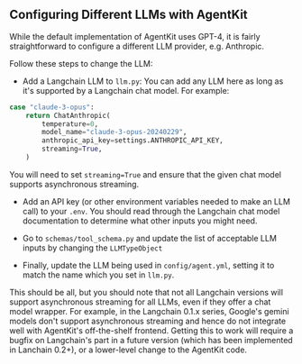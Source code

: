 ## Configuring Different LLMs with AgentKit

While the default implementation of AgentKit uses GPT-4, it is fairly straightforward to configure a different LLM provider, e.g. Anthropic. 

Follow these steps to change the LLM: 

* Add a Langchain LLM to `llm.py`: You can add any LLM here as long as it's supported by a Langchain chat model. For example: 
```python
case "claude-3-opus":
    return ChatAnthropic(
        temperature=0,
        model_name="claude-3-opus-20240229",
        anthropic_api_key=settings.ANTHROPIC_API_KEY,
        streaming=True,
    )
```
You will need to set `streaming=True` and ensure that the given chat model supports asynchronous streaming. 

* Add an API key (or other environment variables needed to make an LLM call) to your `.env`. You should read through the Langchain chat model documentation to determine what other inputs you might need. 

* Go to `schemas/tool_schema.py` and update the list of acceptable LLM inputs by changing the `LLMTypeObject`

* Finally, update the LLM being used in `config/agent.yml`, setting it to match the name which you set in `llm.py`. 

This should be all, but you should note that not all Langchain versions will support asynchronous streaming for all LLMs, even if they offer a chat model wrapper. For example, in the Langchain 0.1.x series, Google's gemini models don't support asynchronous streaming and hence do not integrate well with AgentKit's off-the-shelf frontend. Getting this to work will require a bugfix on Langchain's part in a future version (which has been implemented in Lanchain 0.2+), or a lower-level change to the AgentKit code. 

